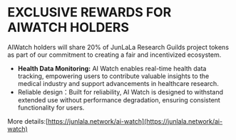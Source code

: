 # EXCLUSIVE REWARDS FOR AIWATCH HOLDERS

AIWatch holders will share 20% of JunLaLa Research Guilds project tokens as part of our commitment to creating a fair and incentivized ecosystem.

* **Health Data Monitoring:** AI Watch enables real-time health data tracking, empowering users to contribute valuable insights to the medical industry and support advancements in healthcare research.
* Reliable design：Built for reliability, AI Watch is designed to withstand extended use without performance degradation, ensuring consistent functionality for users.

More details:[https://junlala.network/ai-watch](https://junlala.network/ai-watch)
